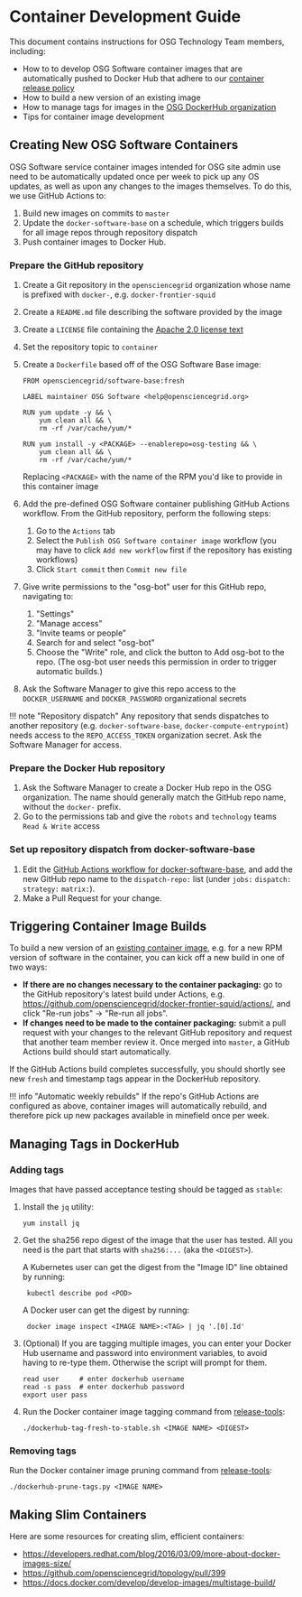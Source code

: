Container Development Guide
===========================

This document contains instructions for OSG Technology Team members, including:

- How to to develop OSG Software container images that are automatically pushed to Docker Hub that adhere to our
  [container release policy](../policy/container-release.md)
- How to build a new version of an existing image
- How to manage tags for images in the [OSG DockerHub organization](https://hub.docker.com/r/opensciencegrid/)
- Tips for container image development


Creating New OSG Software Containers
------------------------------------

OSG Software service container images intended for OSG site admin use need to be automatically updated once per week to
pick up any OS updates, as well as upon any changes to the images themselves.
To do this, we use GitHub Actions to:

1.  Build new images on commits to `master`
1.  Update the `docker-software-base` on a schedule, which triggers builds for all image repos through repository dispatch
1.  Push container images to Docker Hub.

### Prepare the GitHub repository ###

1.  Create a Git repository in the `opensciencegrid` organization whose name is prefixed with `docker-`,
    e.g. `docker-frontier-squid`
1.  Create a `README.md` file describing the software provided by the image
1.  Create a `LICENSE` file containing the [Apache 2.0 license text](https://www.apache.org/licenses/LICENSE-2.0.txt)
1.  Set the repository topic to `container`
1.  Create a `Dockerfile` based off of the OSG Software Base image:

        FROM opensciencegrid/software-base:fresh

        LABEL maintainer OSG Software <help@opensciencegrid.org>

        RUN yum update -y && \
            yum clean all && \
            rm -rf /var/cache/yum/*

        RUN yum install -y <PACKAGE> --enablerepo=osg-testing && \
            yum clean all && \
            rm -rf /var/cache/yum/*


    Replacing `<PACKAGE>` with the name of the RPM you'd like to provide in this container image

1.  Add the pre-defined OSG Software container publishing GitHub Actions workflow.
    From the GitHub repository, perform the following steps:
    1.  Go to the `Actions` tab
    1.  Select the `Publish OSG Software container image` workflow
        (you may have to click `Add new workflow` first if the repository has existing workflows)
    1.  Click `Start commit` then `Commit new file`
1. Give write permissions to the "osg-bot" user for this GitHub repo, navigating to:
    1.  "Settings"
    1.  "Manage access"
    1.  "Invite teams or people"
    1.  Search for and select "osg-bot"
    1.  Choose the "Write" role, and click the button to Add osg-bot to the repo.
        (The osg-bot user needs this permission in order to trigger automatic builds.)
1. Ask the Software Manager to give this repo access to the `DOCKER_USERNAME` and `DOCKER_PASSWORD` organizational secrets

!!! note "Repository dispatch"
    Any repository that sends dispatches to another repository (e.g. `docker-software-base`, `docker-compute-entrypoint`)
    needs access to the `REPO_ACCESS_TOKEN` organization secret.
    Ask the Software Manager for access.

### Prepare the Docker Hub repository ###

1. Ask the Software Manager to create a Docker Hub repo in the OSG organization.
   The name should generally match the GitHub repo name, without the `docker-` prefix.
1. Go to the permissions tab and give the `robots` and `technology` teams `Read & Write` access

### Set up repository dispatch from docker-software-base ###

1. Edit the
   [GitHub Actions workflow for docker-software-base](https://github.com/opensciencegrid/docker-software-base/blob/master/.github/workflows/build-container.yml),
   and add the new GitHub repo name to the `dispatch-repo:` list (under `jobs:` `dispatch:` `strategy:` `matrix:`).
1. Make a Pull Request for your change.

Triggering Container Image Builds
---------------------------------

To build a new version of an [existing container image](#creating-new-osg-software-containers),
e.g. for a new RPM version of software in the container, you can kick off a new build in one of two ways:

- **If there are no changes necessary to the container packaging:** go to the GitHub repository's latest build under
  Actions, e.g. <https://github.com/opensciencegrid/docker-frontier-squid/actions/>, and click "Re-run jobs" ->
  "Re-run all jobs".
- **If changes need to be made to the container packaging:** submit a pull request with your changes to the relevant
  GitHub repository and request that another team member review it.
  Once merged into `master`, a GitHub Actions build should start automatically.

If the GitHub Actions build completes successfully, you should shortly see new `fresh` and timestamp tags appear in the
DockerHub repository.

!!! info "Automatic weekly rebuilds"
    If the repo's GitHub Actions are configured as above, container images will automatically rebuild,
    and therefore pick up new packages available in minefield once per week.

Managing Tags in DockerHub
--------------------------

### Adding tags ###

Images that have passed acceptance testing should be tagged as `stable`:

1.  Install the `jq` utility:

        yum install jq

1.  Get the sha256 repo digest of the image that the user has tested.
    All you need is the part that starts with `sha256:...` (aka the `<DIGEST>`).
   
    A Kubernetes user can get the digest from the "Image ID" line obtained by running:
   
         kubectl describe pod <POD>
   
    A Docker user can get the digest by running:
   
         docker image inspect <IMAGE NAME>:<TAG> | jq '.[0].Id'


1.  (Optional) If you are tagging multiple images, you can enter your Docker Hub username and password into environment
    variables, to avoid having to re-type them.
    Otherwise the script will prompt for them.

        read user     # enter dockerhub username
        read -s pass  # enter dockerhub password
        export user pass

1.  Run the Docker container image tagging command from [release-tools](https://github.com/opensciencegrid/release-tools/):

        ./dockerhub-tag-fresh-to-stable.sh <IMAGE NAME> <DIGEST>

### Removing tags ###

Run the Docker container image pruning command from [release-tools](https://github.com/opensciencegrid/release-tools/):

    ./dockerhub-prune-tags.py <IMAGE NAME>

Making Slim Containers
----------------------

Here are some resources for creating slim, efficient containers:

- <https://developers.redhat.com/blog/2016/03/09/more-about-docker-images-size/>
- <https://github.com/opensciencegrid/topology/pull/399>
- <https://docs.docker.com/develop/develop-images/multistage-build/>
